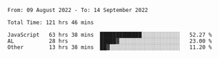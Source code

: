 
<!--START_SECTION:waka-->

```text
From: 09 August 2022 - To: 14 September 2022

Total Time: 121 hrs 46 mins

JavaScript   63 hrs 38 mins  █████████████░░░░░░░░░░░░   52.27 %
AL           28 hrs          █████▓░░░░░░░░░░░░░░░░░░░   23.00 %
Other        13 hrs 38 mins  ██▓░░░░░░░░░░░░░░░░░░░░░░   11.20 %
```

<!--END_SECTION:waka-->











